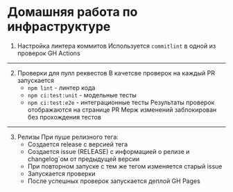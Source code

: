 # Домашняя работа по инфраструктуре

1. Настройка линтера коммитов
   Используется `commitlint` в одной из проверок GH Actions
---
2. Проверки для пулл реквестов
   В качетсве проверок на каждый PR запускается 
   - `npm lint` - линтер кода
   - `npm ci:test:unit` - модельные тесты
   - `npm ci:test:e2e` - интеграционные тесты
   Результаты проверок отображаются на странице PR
   Мерж изменений заблокирован без прохождения тестов
---
3. Релизы
   При пуше релизного тега:
   - Создается release с версией тега
   - Создается issue (RELEASE) с информацией о релизе и changelog`ом от предыдущей версии
   - При повторном запуске с тем же тегом изменяется старый issue
   - Запускается проверки
   - После успешных проверок запускается деплой GH Pages
